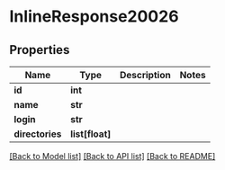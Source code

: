 # InlineResponse20026

## Properties
Name | Type | Description | Notes
------------ | ------------- | ------------- | -------------
**id** | **int** |  | 
**name** | **str** |  | 
**login** | **str** |  | 
**directories** | **list[float]** |  | 

[[Back to Model list]](../README.md#documentation-for-models) [[Back to API list]](../README.md#documentation-for-api-endpoints) [[Back to README]](../README.md)


